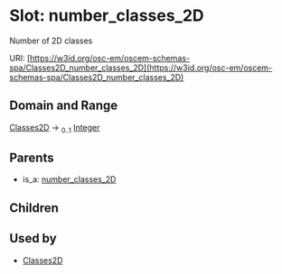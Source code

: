 
# Slot: number_classes_2D

Number of 2D classes

URI: [https://w3id.org/osc-em/oscem-schemas-spa/Classes2D_number_classes_2D](https://w3id.org/osc-em/oscem-schemas-spa/Classes2D_number_classes_2D)


## Domain and Range

[Classes2D](Classes2D.md) &#8594;  <sub>0..1</sub> [Integer](types/Integer.md)

## Parents

 *  is_a: [number_classes_2D](number_classes_2D.md)

## Children


## Used by

 * [Classes2D](Classes2D.md)
